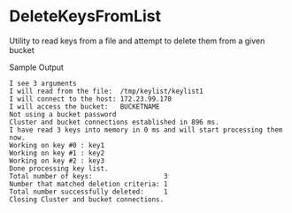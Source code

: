 # DeleteKeysFromList
Utility to read keys from a file and attempt to delete them from a given bucket

Sample Output

    I see 3 arguments
    I will read from the file:  /tmp/keylist/keylist1
    I will connect to the host: 172.23.99.170
    I will access the bucket:   BUCKETNAME
    Not using a bucket password
    Cluster and bucket connections established in 896 ms.
    I have read 3 keys into memory in 0 ms and will start processing them now.
    Working on key #0 : key1
    Working on key #1 : key2
    Working on key #2 : key3
    Done processing key list.
    Total number of keys:                  3
    Number that matched deletion criteria: 1
    Total number successfully deleted:     1
    Closing Cluster and bucket connections.

